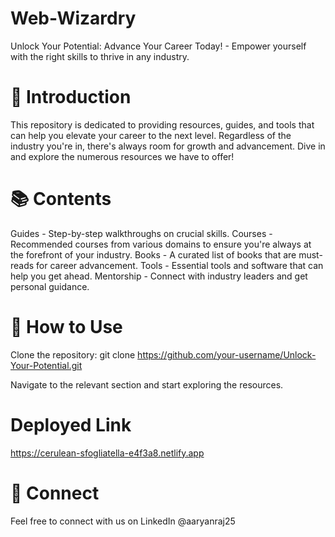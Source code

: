 # Web-Wizardry
Unlock Your Potential: Advance Your Career Today! - Empower yourself with the right skills to thrive in any industry.


# 🌟 Introduction
This repository is dedicated to providing resources, guides, and tools that can help you elevate your career to the next level. Regardless of the industry you're in, there's always room for growth and advancement. Dive in and explore the numerous resources we have to offer!

# 📚 Contents
Guides - Step-by-step walkthroughs on crucial skills.
Courses - Recommended courses from various domains to ensure you're always at the forefront of your industry.
Books - A curated list of books that are must-reads for career advancement.
Tools - Essential tools and software that can help you get ahead.
Mentorship - Connect with industry leaders and get personal guidance.

# 📖 How to Use
Clone the repository:
git clone https://github.com/your-username/Unlock-Your-Potential.git

Navigate to the relevant section and start exploring the resources.

# Deployed Link 
https://cerulean-sfogliatella-e4f3a8.netlify.app

# 🤝 Connect
Feel free to connect with us on LinkedIn @aaryanraj25
